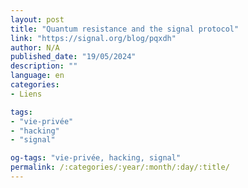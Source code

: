 ```yaml
---
layout: post
title: "Quantum resistance and the signal protocol"
link: "https://signal.org/blog/pqxdh"
author: N/A
published_date: "19/05/2024"
description: ""
language: en
categories:
- Liens

tags:
- "vie-privée"
- "hacking"
- "signal"

og-tags: "vie-privée, hacking, signal"
permalink: /:categories/:year/:month/:day/:title/
---
```

